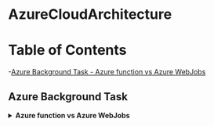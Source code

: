 # AzureCloudArchitecture

# Table of Contents
-[Azure Background Task - Azure function vs Azure WebJobs](#azure-background-tasks)

## Azure Background Task
<details>
    <summary><b>Azure function vs Azure WebJobs</b></summary>
    ❔ <b>What are Azure Functions?</b><br/>
    - Azure Functions is a serverless compute service.<br/><br/>
    ✅<b>When to use?</b><br/>
    - For small, event-driven tasks.<br/>
    - For integrating with other Azure services.<br/>
    - When you need to run a piece of code in response to various events like HTTP requests, queue triggers, etc.<br/><br/>
    👍<b>Features offered:</b><br/>
    - Provides automatic scaling.<br/>
    - Easy integration with other Azure services.<br/>
    - Supports multiple programming languages.<br/>
    - Charges based on consumption (pay-per-use billing model).<br/><br/>
    🚫<b>Not recommended for:</b><br/>
    - Long-running processes.<br/>
    - Applications requiring a dedicated hosting environment.<br/><br/>
    Azure Functions is well-suited for microservices architecture and scenarios where you need agility and fast deployments.<br/><br/>
    ❔ <b>What are Azure WebJobs?</b><br/>
    - A feature of Azure App Service used for background processing.<br/><br/>
    ✅<b>When to use?</b><br/>
    - For tasks that run in response to a trigger like a queue message.<br/>
    - For continuous processing in the background.<br/>
    - For tasks that need to run on a schedule.<br/><br/>
    👍<b>Features offered:</b><br/>
    - Can run continuously or on a schedule.<br/>
    - Integrates well with Azure App Services.<br/>
    - Supports multiple programming languages.<br/>
    - Can leverage the capabilities of Azure App Service like logging, settings, etc.<br/><br/>
    🚫<b>Not suitable for:</b><br/>
    - Serverless scenarios where you don’t want to manage infrastructure.<br/>
    - Event-driven tasks that require instant scalability.<br/><br/>
    Azure WebJobs fits well in scenarios where you have an existing App Service and need to perform background tasks related to your web application.<br/><br/>
    ✅Azure Functions is more about quick, serverless computing for event-driven tasks, while Azure WebJobs is better for continuous background tasks in an App Service environment.<br/><br/>


    [⬆ back to top](#table-of-contents)
</details>

